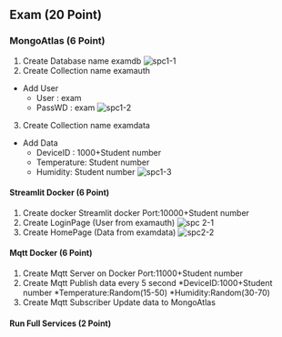 ## Exam (20 Point)
### MongoAtlas                  (6 Point)
1. Create Database name examdb
![spc1-1](https://github.com/user-attachments/assets/4de5e179-1cb0-4e79-9155-93b2042b3915)
2. Create Collection name examauth
- Add User
  - User : exam
  - PassWD : exam
![spc1-2](https://github.com/user-attachments/assets/04ddc3e0-1bca-43b3-b2cb-415079416fe6)
3. Create Collection name examdata
- Add Data
  - DeviceID : 1000+Student number
  - Temperature: Student number
  - Humidity: Student number
![spc1-3](https://github.com/user-attachments/assets/be4d2a4e-9616-4262-8e81-118e03426f5e)
#### Streamlit Docker           (6 Point)
1. Create docker Streamlit docker Port:10000+Student number
2. Create LoginPage (User from examauth)
![spc 2-1](https://github.com/user-attachments/assets/4c026c92-6201-4ef5-b52e-5b96880340f5)
3. Create HomePage (Data from examdata)
![spc2-2](https://github.com/user-attachments/assets/80587c1c-3a12-46b9-a840-3e84955cddcb)

#### Mqtt Docker                (6 Point)
1. Create Mqtt Server on Docker Port:11000+Student number
2. Create Mqtt Publish data every 5 second
*DeviceID:1000+Student number
*Temperature:Random(15-50)
*Humidity:Random(30-70)
3. Create Mqtt Subscriber Update data to MongoAtlas

#### Run Full Services          (2 Point)
